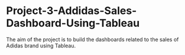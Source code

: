 # Project-3-Addidas-Sales-Dashboard-Using-Tableau
The aim of the project is to build the dashboards related to the sales of Adidas brand using Tableau.
